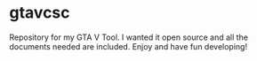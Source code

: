 gtavcsc
=======

Repository for my GTA V Tool. I wanted it open source and all the documents needed are included. Enjoy and have fun developing!
